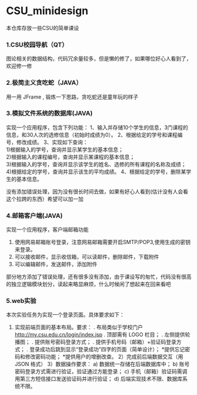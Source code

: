 # CSU_minidesign
本仓库存放一些CSU的简单课设

### 1.CSU校园导航（QT）
图论相关的数据结构，代码冗余量较多，但是懒的修了，如果哪位好心人看到了，欢迎修一修



### **2.极简主义贪吃蛇（JAVA）**

用一用 JFrame , 锻炼一下思路，贪吃蛇还是童年玩的样子



### 3.**模拟文件系统的数据库**(JAVA)

实现一个应用程序，包含下列功能： 
1、输入并存储10个学生的信息，3门课程的信息，和30人次的选修信息（初始时成绩为0）。 
2、根据给定的学号和课程编号，修改成绩。 
3、实现如下查询：      
	1)根据输入的学号，查询并显示某学生的基本信息；     
	2)根据输入的课程编号，查询并显示某课程的基本信息；    
	3)根据输入的学号，查询并显示该学生的姓名、选修的所有课程的名称及成绩；     
	4)根据给定的学号，查询并显示该生的平均成绩。
4、根据给定的学号，删除某学生的基本信息。

没有添加错误处理，因为没有很长时间去做，如果有好心人看到(估计没有人会看这个拉跨的东西）希望可以加一加



### 4.邮箱客户端(JAVA)

实现一个应用程序，客户端邮箱功能

1. 使用网易邮箱账号登录，注意网易邮箱需要开启SMTP/POP3,使用生成的密钥来登录。
2. 可以接收邮件，显示收信箱，可以读邮件，删除邮件，下载附件
3. 可以编辑邮件，发送邮件，添加附件

部分地方添加了错误处理，还有很多没有添加，由于课设写的匆忙，代码没有很高的独立逻辑模块划分，读起来略显麻烦，什么时候闲了想起来在回来看吧

### 5.web实验
本次实验任务为实现一个登录页面。具体要求如下：
1. 实现前端页面的基本布局。要求：
	. 布局类似于学校门户 http://my.csu.edu.cn/login/index.jsp
	. 顶部需有 LOGO 栏目；
	. 左侧提供轮播图；
	. 提供账号密码登录方式；
	. 提供手机号码（邮箱）+验证码登录方式；
	. 登录成功后跳到显示“登录成功”四字的页面（简单设计）；
	*提供忘记密码和修改密码功能；
	*提供用户的增删改查。 2）完成前后端数据交互（用 JSON 格式）
3）数据操作要求：
a) 数据统一存储在后端数据库中；
b) 账号密码登录方式需进行验证，验证通过方能登录；
c) 手机（邮箱）验证码需调用第三方短信接口发送验证码并进行验证；
d) 后端实现技术不限、数据库系统不限。
